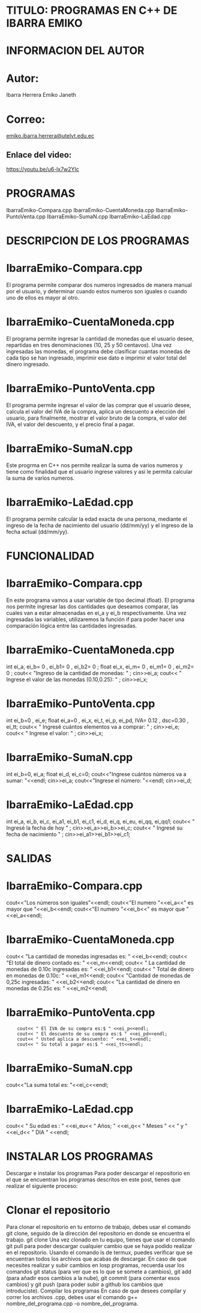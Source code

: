 # TITULO: PROGRAMAS EN C++ DE IBARRA EMIKO
# INFORMACION DEL AUTOR
# Autor: 
Ibarra Herrera Emiko Janeth
# Correo:
emiko.ibarra.herrera@utelvt.edu.ec
## Enlace del video: 
https://youtu.be/u6-lx7w2YIc
# PROGRAMAS
IbarraEmiko-Compara.cpp
IbarraEmiko-CuentaMoneda.cpp
IbarraEmiko-PuntoVenta.cpp
IbarraEmiko-SumaN.cpp
IbarraEmiko-LaEdad.cpp
# DESCRIPCION DE LOS PROGRAMAS
# IbarraEmiko-Compara.cpp
El programa permite comparar dos numeros ingresados de manera manual por el usuario, y determinar cuando estos numeros son iguales o cuando uno de ellos es mayor al otro.
# IbarraEmiko-CuentaMoneda.cpp
El programa permite ingresar la cantidad de monedas que el usuario desee, repartidas en tres denominaciones (10, 25 y 50 centavos). Una vez ingresadas las monedas, el programa debe clasificar cuantas monedas de cada tipo se han ingresado, imprimir ese dato e imprimir el valor total del dinero ingresado.
# IbarraEmiko-PuntoVenta.cpp
El programa permite ingresar el valor de las comprar que el usuario desee, calcula el valor del IVA de la compra, aplica un descuento a elección del usuario, para finalmente, mostrar el valor bruto de la compra, el valor del IVA, el valor del descuento, y el precio final a pagar.
# IbarraEmiko-SumaN.cpp
Este progrma en C++ nos permite realizar la suma de varios numeros y tiene como finalidad que el usuario ingrese valores y asi le permita calcular la suma de varios numeros.
# IbarraEmiko-LaEdad.cpp
El programa permite calcular la edad exacta de una persona, mediante el ingreso de la fecha de nacimiento del usuario (dd/mm/yy) y el ingreso de la fecha actual (dd/mm/yy).
# FUNCIONALIDAD
# IbarraEmiko-Compara.cpp
En este programa vamos a usar variable de tipo decimal (float).
El programa nos permite ingresar las dos cantidades que deseamos comparar, las cuales van a estar almacenadas en ei_a y ei_b respectivamente.
Una vez ingresadas las variables, utilizaremos la función if para poder hacer una comparación lógica entre las cantidades ingresadas.
# IbarraEmiko-CuentaMoneda.cpp
int ei_a, ei_b= 0 , ei_b1= 0 , ei_b2= 0 ;
float ei_x, ei_m= 0 , ei_m1= 0 , ei_m2= 0 ;
	cout<< "Ingreso de la cantidad de monedas: " ;
	cin>>ei_a;
		cout<< " Ingrese el valor de las monedas (0.10,0.25): " ;
		cin>>ei_x;
# IbarraEmiko-PuntoVenta.cpp
int ei_b=0 , ei_e;
float ei_a=0 , ei_x, ei_t, ei_p, ei_pd, IVA= 0.12 , dsc=0.30 , ei_tt;
   cout<< " Ingresé cuántos elementos va a comprar: " ;
  cin>>ei_e;
	cout<< " Ingrese el valor: " ;
	cin>>ei_x;
# IbarraEmiko-SumaN.cpp
int ei_b=0, ei_a;
	float ei_d, ei_c=0;
	cout<<"Ingrese cuántos números va a sumar: "<<endl;
	cin>>ei_a;
		cout<<"Ingrese el número: "<<endl;
		cin>>ei_d;
# IbarraEmiko-LaEdad.cpp
int ei_a, ei_b, ei_c, ei_a1, ei_b1, ei_c1, ei_d, ei_q, ei_eu, ei_qq, ei_qq1;
	cout<< " Ingresé la fecha de hoy " ;
	cin>>ei_a>>ei_b>>ei_c;
	cout<< " Ingresé su fecha de nacimiento " ;
	cin>>ei_a1>>ei_b1>>ei_c1;
# SALIDAS
# IbarraEmiko-Compara.cpp
cout<<"Los números son iguales"<<endl;
		cout<<"El numero "<<ei_a<<" es mayor que "<<ei_b<<endl;
		cout<<"El numero "<<ei_b<<" es mayor que "<<ei_a<<endl;
# IbarraEmiko-CuentaMoneda.cpp
cout<< "La cantidad de monedas ingresadas es: " <<ei_b<<endl;
	cout<< "El total de dinero contado es: " <<ei_m<<endl;
	cout<< " La cantidad de monedas de 0.10c ingresadas es: " <<ei_b1<<endl;
	cout<< " Total de dinero en monedas de 0.10c: " <<ei_m1<<endl;
	cout<< "Cantidad de monedas de 0,25c ingresadas: " <<ei_b2<<endl;
	cout<< "La cantidad de dinero en monedas de 0.25c es: " <<ei_m2<<endl;
# IbarraEmiko-PuntoVenta.cpp
		cout<< " El IVA de su compra es:$ " <<ei_p<<endl;
		cout<< " El descuento de su compra es:$ " <<ei_pd<<endl; 
		cout<< " Usted aplica a descuento: " <<ei_t<<endl;
		cout<< " Su total a pagar es:$ " <<ei_tt<<endl;
# IbarraEmiko-SumaN.cpp
cout<<"La suma total es: "<<ei_c<<endl;
# IbarraEmiko-LaEdad.cpp
cout<< " Su edad es : " <<ei_eu<< " Años; " <<ei_q<< " Meses " << " y " <<ei_d<< " DIA " <<endl;
# INSTALAR LOS PROGRAMAS 
Descargar e instalar los programas
Para poder descargar el repositorio en el que se encuentran los programas descritos en este post, tienes que realizar el siguiente proceso:
# Clonar el repositorio
Para clonar el repositorio en tu entorno de trabajo, debes usar el comando git clone, seguido de la dirección del repositorio en donde se encuentra el trabajo.
git clone 
Una vez clonado en tu equipo, tienes que usar el comando git pull para poder descargar cualquier cambio que se haya podido realizar en el repositorio.
Usando el comando ls de termux, puedes verificar que se encuentran todos los archivos que acabas de descargar.
En caso de que necesites realizar y subir cambios en losp programas, recuerda usar los comandos git status (para ver que es lo que se somete a cambios), git add (para añadir esos cambios a la nube), git commit (para comentar esos cambios) y git push (para poder subir a github los cambios que introduciste).
Compilar los programas
En caso de que desees compilar y correr los archivos .cpp, debes usar el comando g++ nombre_del_programa.cpp -o nombre_del_programa.
